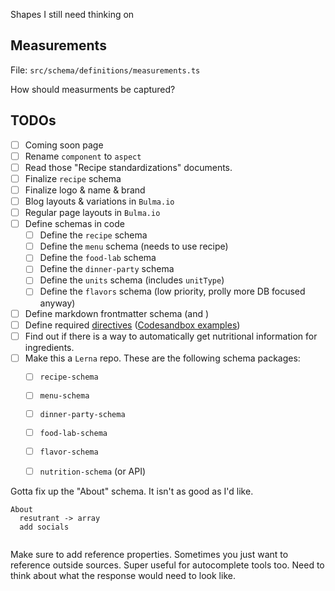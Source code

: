 Shapes I still need thinking on

## Measurements
File: `src/schema/definitions/measurements.ts`

How should measurments be captured?

## TODOs
- [ ] Coming soon page
- [ ] Rename `component` to `aspect`
- [ ] Read those "Recipe standardizations" documents.
- [ ] Finalize `recipe` schema
- [ ] Finalize logo & name & brand
- [ ] Blog layouts & variations in `Bulma.io`
- [ ] Regular page layouts in `Bulma.io`
- [ ] Define schemas in code
  - [ ] Define the `recipe` schema
  - [ ] Define the `menu` schema (needs to use recipe)
  - [ ] Define the `food-lab` schema
  - [ ] Define the `dinner-party` schema
  - [ ] Define the `units` schema (includes `unitType`)
  - [ ] Define the `flavors` schema (low priority, prolly more DB focused anyway)
- [ ] Define markdown frontmatter schema (and )
- [ ] Define required [directives](https://github.com/remarkjs/remark-directive) ([Codesandbox examples](https://codesandbox.io/examples/package/remark-directive))
- [ ] Find out if there is a way to automatically get nutritional information for ingredients.
- [ ] Make this a `Lerna` repo. These are the following schema packages:
  - [ ] `recipe-schema`
  - [ ] `menu-schema`
  - [ ] `dinner-party-schema`
  - [ ] `food-lab-schema`
  - [ ] `flavor-schema`
  - [ ] `nutrition-schema` (or API)


Gotta fix up the "About" schema. It isn't as good as I'd like.
```
About
  resutrant -> array
  add socials


```

Make sure to add reference properties. Sometimes you just want to reference outside sources. Super useful for autocomplete tools too. Need to think about what the response would need to look like.